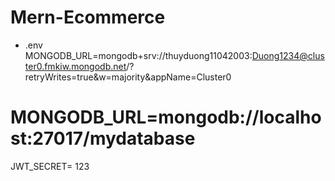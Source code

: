 # Mern-Ecommerce
* .env
MONGODB_URL=mongodb+srv://thuyduong11042003:Duong1234@cluster0.fmkiw.mongodb.net/?retryWrites=true&w=majority&appName=Cluster0
# MONGODB_URL=mongodb://localhost:27017/mydatabase
JWT_SECRET= 123

